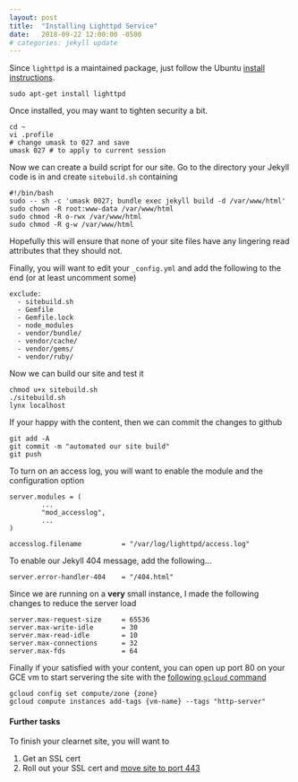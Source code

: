 ```yaml
---
layout: post
title:  "Installing Lighttpd Service"
date:   2018-09-22 12:00:00 -0500
# categories: jekyll update
---
```


Since `lighttpd` is a maintained package, just follow the Ubuntu [install instructions](https://help.ubuntu.com/community/lighttpd).
```
sudo apt-get install lighttpd
```

Once installed, you may want to tighten security a bit.
```
cd ~
vi .profile
# change umask to 027 and save
umask 027 # to apply to current session
```

Now we can create a build script for our site.  Go to the directory your Jekyll code is in and create `sitebuild.sh` containing
```
#!/bin/bash
sudo -- sh -c 'umask 0027; bundle exec jekyll build -d /var/www/html'
sudo chown -R root:www-data /var/www/html
sudo chmod -R o-rwx /var/www/html
sudo chmod -R g-w /var/www/html
```

Hopefully this will ensure that none of your site files have any lingering read attributes that they should not.

Finally, you will want to edit your `_config.yml` and add the following to the end (or at least uncomment some)
```
exclude:
  - sitebuild.sh
  - Gemfile
  - Gemfile.lock
  - node_modules
  - vendor/bundle/
  - vendor/cache/
  - vendor/gems/
  - vendor/ruby/
```

Now we can build our site and test it
```
chmod u+x sitebuild.sh
./sitebuild.sh
lynx localhost
```

If your happy with the content, then we can commit the changes to github
```
git add -A
git commit -m "automated our site build"
git push
```

To turn on an access log, you will want to enable the module and the configuration option
```
server.modules = (
        ...
        "mod_accesslog",
        ...
)

accesslog.filename          = "/var/log/lighttpd/access.log"
```

To enable our Jekyll 404 message, add the following...
```
server.error-handler-404    = "/404.html"
```

Since we are running on a **very** small instance, I made the following changes to reduce the server load
```
server.max-request-size     = 65536
server.max-write-idle       = 30
server.max-read-idle        = 10
server.max-connections      = 32
server.max-fds              = 64

```

Finally if your satisfied with your content, you can open up port 80 on your GCE vm to start servering the site with the [following `gcloud` command](https://cloud.google.com/vpc/docs/add-remove-network-tags#adding_and_removing_tags)

```
gcloud config set compute/zone {zone}
gcloud compute instances add-tags {vm-name} --tags "http-server"
```
#### Further tasks
To finish your clearnet site, you will want to

1. Get an SSL cert
2. Roll out your SSL cert and [move site to port 443](https://redmine.lighttpd.net/projects/1/wiki/HowToRedirectHttpToHttps)

<!-- todo: spell out HW-->